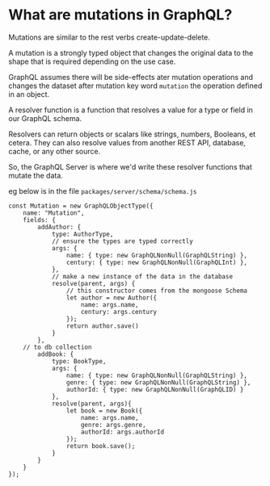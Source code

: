 # What are mutations in GraphQL?

Mutations are similar to the rest verbs create-update-delete.

A mutation is a strongly typed object that changes the original data to the shape that is required depending on the use case.

GraphQL assumes there will be side-effects ater mutation operations and changes the dataset after mutation key word `mutation` the operation defined in an object.


A resolver function is a function that resolves a value for a type or field in our GraphQL schema. 

Resolvers can return objects or scalars like strings, numbers, Booleans, et cetera. They can also resolve values from another REST API, database, cache, or any other source. 

So, the GraphQL Server is where we'd write these resolver functions that mutate the data.

eg below is in the file `packages/server/schema/schema.js`

```
const Mutation = new GraphQLObjectType({
    name: "Mutation",
    fields: {
        addAuthor: {
            type: AuthorType,
            // ensure the types are typed correctly 
            args: {
                name: { type: new GraphQLNonNull(GraphQLString) },
                century: { type: new GraphQLNonNull(GraphQLInt) },
            },
            // make a new instance of the data in the database
            resolve(parent, args) {
                // this constructor comes from the mongoose Schema
                let author = new Author({
                    name: args.name,
                    century: args.century
                });
                return author.save()
            }
        },
    // to db collection
        addBook: {
            type: BookType,
            args: {
                name: { type: new GraphQLNonNull(GraphQLString) },
                genre: { type: new GraphQLNonNull(GraphQLString) },
                authorId: { type: new GraphQLNonNull(GraphQLID) }
            },
            resolve(parent, args){
                let book = new Book({
                    name: args.name,
                    genre: args.genre,
                    authorId: args.authorId
                });
                return book.save();
            }
        }
    }
});
```
